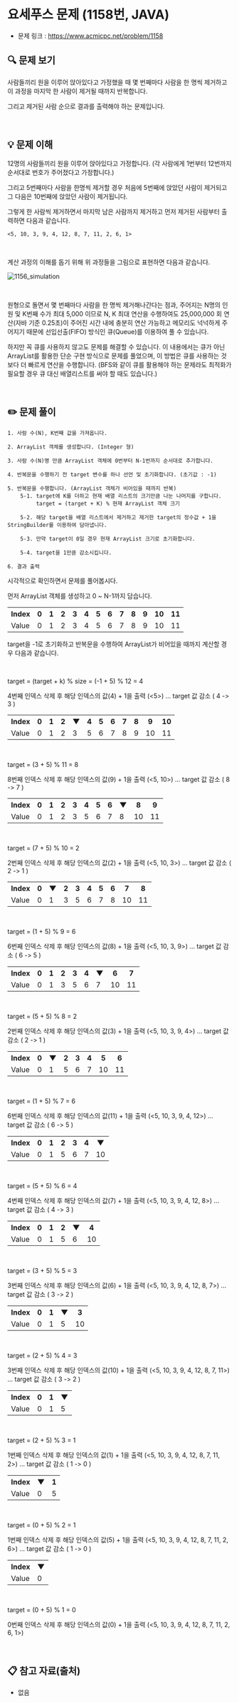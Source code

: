 # 요세푸스 문제 (1158번, JAVA)
- 문제 링크 : https://www.acmicpc.net/problem/1158

## :mag: 문제 보기

사람들끼리 원을 이루어 앉아있다고 가정했을 때 몇 번째마다 사람을 한 명씩 제거하고 이 과정을 마지막 한 사람이 제거될 때까지 반복합니다.

그리고 제거된 사람 순으로 결과를 출력해야 하는 문제입니다.


&nbsp;

## :bulb: 문제 이해

12명의 사람들끼리 원을 이루어 앉아있다고 가정합니다. (각 사람에게 1번부터 12번까지 순서대로 번호가 주어졌다고 가정합니다.)

그리고 5번째마다 사람을 한명씩 제거할 경우 처음에 5번째에 앉았던 사람이 제거되고 그 다음은 10번째에 앉았던 사람이 제거됩니다.

그렇게 한 사람씩 제거하면서 마지막 남은 사람까지 제거하고 먼저 제거된 사람부터 출력하면 다음과 같습니다.
```
<5, 10, 3, 9, 4, 12, 8, 7, 11, 2, 6, 1>
```

&nbsp;

계산 과정의 이해를 돕기 위해 위 과정들을 그림으로 표현하면 다음과 같습니다.

![1156_simulation](./1158_simulation.gif)


&nbsp;

원형으로 돌면서 몇 번째마다 사람을 한 명씩 제거해나간다는 점과, 주어지는 N명의 인원 및 K번째 수가 최대 5,000 이므로 N, K 최대 연산을 수행하여도 25,000,000 회 연산(자바 기준 0.25초)이 주어진 시간 내에 충분히 연산 가능하고 메모리도 넉넉하게 주어지기 때문에 선입선출(FIFO) 방식인 큐(Queue)를 이용하여 풀 수 있습니다.

하지만 꼭 큐를 사용하지 않고도 문제를 해결할 수 있습니다. 이 내용에서는 큐가 아닌 ArrayList를 활용한 단순 구현 방식으로 문제를 풀었으며, 이 방법은 큐를 사용하는 것보다 더 빠르게 연산을 수행합니다. (BFS와 같이 큐를 활용해야 하는 문제라도 최적화가 필요할 경우 큐 대신 배열리스트를 써야 할 때도 있습니다.)



&nbsp;

## :pencil2: 문제 풀이
```
1. 사람 수(N), K번째 값을 가져옵니다.

2. ArrayList 객체를 생성합니다. (Integer 형)

3. 사람 수(N)명 만큼 ArrayList 객체에 0번부터 N-1번까지 순서대로 추가합니다.

4. 반복문을 수행하기 전 target 변수를 하나 선언 및 초기화합니다. (초기값 : -1)

5. 반복문을 수행합니다. (ArrayList 객체가 비어있을 때까지 반복)
    5-1. target에 K를 더하고 현재 배열 리스트의 크기만큼 나눈 나머지를 구합니다.
         target = (target + K) % 현재 ArrayList 객체 크기

    5-2. 해당 target을 배열 리스트에서 제거하고 제거한 target의 정수값 + 1을 StringBuilder를 이용하여 담아냅니다.

    5-3. 만약 target이 0일 경우 현재 ArrayList 크기로 초기화합니다.

    5-4. target을 1만큼 감소시킵니다.

6. 결과 출력

```

시각적으로 확인하면서 문제를 풀어봅시다.

먼저 ArrayList 객체를 생성하고 0 ~ N-1까지 담습니다.

<table>
  <th>Index</th><th>0</th><th>1</th><th>2</th><th>3</th><th>4</th><th>5</th><th>6</th><th>7</th><th>8</th><th>9</th><th>10</th><th>11</th>
  <tr><td>Value</td><td>0</td><td>1</td><td>2</td><td>3</td><td>4</td><td>5</td><td>6</td><td>7</td><td>8</td><td>9</td><td>10</td><td>11</td>
  </tr>
</table>

target을 -1로 초기화하고 반복문을 수행하여 ArrayList가 비어있을 때까지 계산할 경우 다음과 같습니다.

&nbsp;

target = (target + k) % size = (-1 + 5) % 12 = 4

4번째 인덱스 삭제 후 해당 인덱스의 값(4) + 1을 출력 (<5>)   ... target 값 감소 ( 4 -> 3 )

<table>
  <th>Index</th><th>0</th><th>1</th><th>2</th><th>▼</th><th>4</th><th>5</th><th>6</th><th>7</th><th>8</th><th>9</th><th>10</th>
  <tr><td>Value</td><td>0</td><td>1</td><td>2</td><td>3</td><td>5</td><td>6</td><td>7</td><td>8</td><td>9</td><td>10</td><td>11</td>
  </tr>
</table>


&nbsp;

target = (3 + 5) % 11 = 8

8번째 인덱스 삭제 후 해당 인덱스의 값(9) + 1을 출력 (<5, 10>)   ... target 값 감소 ( 8 -> 7 )

<table>
  <th>Index</th><th>0</th><th>1</th><th>2</th><th>3</th><th>4</th><th>5</th><th>6</th><th>▼</th><th>8</th><th>9</th>
  <tr><td>Value</td><td>0</td><td>1</td><td>2</td><td>3</td><td>5</td><td>6</td><td>7</td><td>8</td><td>10</td><td>11</td>
  </tr>
</table>


&nbsp;

target = (7 + 5) % 10 = 2

2번째 인덱스 삭제 후 해당 인덱스의 값(2) + 1을 출력 (<5, 10, 3>)   ... target 값 감소 ( 2 -> 1 )

<table>
  <th>Index</th><th>0</th><th>▼</th><th>2</th><th>3</th><th>4</th><th>5</th><th>6</th><th>7</th><th>8</th>
  <tr><td>Value</td><td>0</td><td>1</td><td>3</td><td>5</td><td>6</td><td>7</td><td>8</td><td>10</td><td>11</td>
  </tr>
</table>


&nbsp;

target = (1 + 5) % 9 = 6

6번째 인덱스 삭제 후 해당 인덱스의 값(8) + 1을 출력 (<5, 10, 3, 9>)   ... target 값 감소 ( 6 -> 5 )

<table>
  <th>Index</th><th>0</th><th>1</th><th>2</th><th>3</th><th>4</th><th>▼</th><th>6</th><th>7</th>
  <tr><td>Value</td><td>0</td><td>1</td><td>3</td><td>5</td><td>6</td><td>7</td><td>10</td><td>11</td>
  </tr>
</table>


&nbsp;

target = (5 + 5) % 8 = 2

2번째 인덱스 삭제 후 해당 인덱스의 값(3) + 1을 출력 (<5, 10, 3, 9, 4>)   ... target 값 감소 ( 2 -> 1 )

<table>
  <th>Index</th><th>0</th><th>▼</th><th>2</th><th>3</th><th>4</th><th>5</th><th>6</th>
  <tr><td>Value</td><td>0</td><td>1</td><td>5</td><td>6</td><td>7</td><td>10</td><td>11</td>
  </tr>
</table>


&nbsp;

target = (1 + 5) % 7 = 6

6번째 인덱스 삭제 후 해당 인덱스의 값(11) + 1을 출력 (<5, 10, 3, 9, 4, 12>)   ... target 값 감소 ( 6 -> 5 )

<table>
  <th>Index</th><th>0</th><th>1</th><th>2</th><th>3</th><th>4</th><th>▼</th>
  <tr><td>Value</td><td>0</td><td>1</td><td>5</td><td>6</td><td>7</td><td>10</td>
  </tr>
</table>


&nbsp;

target = (5 + 5) % 6 = 4

4번째 인덱스 삭제 후 해당 인덱스의 값(7) + 1을 출력 (<5, 10, 3, 9, 4, 12, 8>)   ... target 값 감소 ( 4 -> 3 )

<table>
  <th>Index</th><th>0</th><th>1</th><th>2</th><th>▼</th><th>4</th>
  <tr><td>Value</td><td>0</td><td>1</td><td>5</td><td>6</td><td>10</td>
  </tr>
</table>


&nbsp;

target = (3 + 5) % 5 = 3

3번째 인덱스 삭제 후 해당 인덱스의 값(6) + 1을 출력 (<5, 10, 3, 9, 4, 12, 8, 7>)   ... target 값 감소 ( 3 -> 2 )

<table>
  <th>Index</th><th>0</th><th>1</th><th>▼</th><th>3</th>
  <tr><td>Value</td><td>0</td><td>1</td><td>5</td><td>10</td>
  </tr>
</table>


&nbsp;

target = (2 + 5) % 4 = 3

3번째 인덱스 삭제 후 해당 인덱스의 값(10) + 1을 출력 (<5, 10, 3, 9, 4, 12, 8, 7, 11>)   ... target 값 감소 ( 3 -> 2 )

<table>
  <th>Index</th><th>0</th><th>1</th><th>▼</th>
  <tr><td>Value</td><td>0</td><td>1</td><td>5</td>
  </tr>
</table>


&nbsp;

target = (2 + 5) % 3 = 1

1번째 인덱스 삭제 후 해당 인덱스의 값(1) + 1을 출력 (<5, 10, 3, 9, 4, 12, 8, 7, 11, 2>)   ... target 값 감소 ( 1 -> 0 )

<table>
  <th>Index</th><th>▼</th><th>1</th>
  <tr><td>Value</td><td>0</td><td>5</td>
  </tr>
</table>


&nbsp;

target = (0 + 5) % 2 = 1

1번째 인덱스 삭제 후 해당 인덱스의 값(5) + 1을 출력 (<5, 10, 3, 9, 4, 12, 8, 7, 11, 2, 6>)   ... target 값 감소 ( 1 -> 0 )

<table>
  <th>Index</th><th>▼</th>
  <tr><td>Value</td><td>0</td>
  </tr>
</table>


&nbsp;

target = (0 + 5) % 1 = 0

0번째 인덱스 삭제 후 해당 인덱스의 값(0) + 1을 출력 (<5, 10, 3, 9, 4, 12, 8, 7, 11, 2, 6, 1>)





&nbsp;

## :clipboard: 참고 자료(출처)
 - 없음
